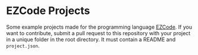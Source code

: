 # EZCode Projects

Some example projects made for the programming language [EZCode](https://github.com/EZCodeLanguage). If you want to contribute, submit a pull request to this repository with your project in a unique folder in the root directory. It must contain a README and `project.json`.
